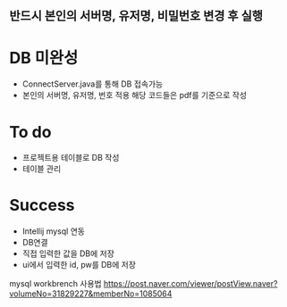 ## 반드시 본인의 서버명, 유저명, 비밀번호 변경 후 실행
# DB 미완성
- ConnectServer.java를 통해 DB 접속가능
- 본인의 서버명, 유저명, 번호 적용 해당 코드들은 pdf를 기준으로 작성

# To do
- 프로젝트용 테이블로 DB 작성
- 테이블 관리


# Success
- Intellij mysql 연동
- DB연결
- 직접 입력한 값을 DB에 저장
- ui에서 입력한 id, pw를 DB에 저장


mysql workbrench 사용법
https://post.naver.com/viewer/postView.naver?volumeNo=31829227&memberNo=1085064
